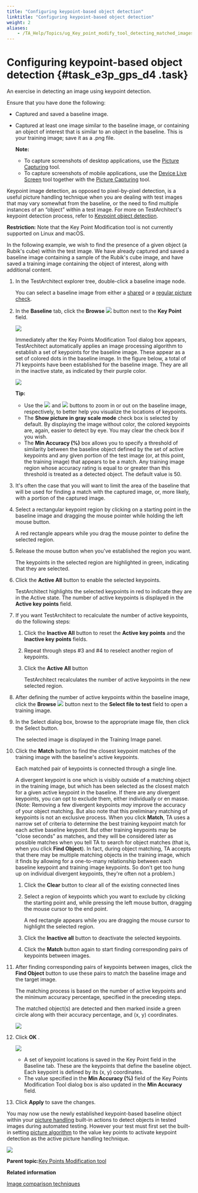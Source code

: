 ```yaml
--- 
title: "Configuring keypoint-based object detection"
linktitle: "Configuring keypoint-based object detection"
weight: 2
aliases: 
    - /TA_Help/Topics/ug_Key_point_modify_tool_detecting_matched_images.html
---
```

# Configuring keypoint-based object detection {#task_e3p_gps_d4 .task}

An exercise in detecting an image using keypoint detection.

Ensure that you have done the following:

-   Captured and saved a baseline image.
-   Captured at least one image similar to the baseline image, or containing an object of interest that is similar to an object in the baseline. This is your training image; save it as a .png file.

    **Note:**

    -   To capture screenshots of desktop applications, use the [Picture Capturing](Additional_features_image_capturing_tool.html) tool.
    -   To capture screenshots of mobile applications, use the [Device Live Screen](ug_capturing_mobile_screenshot.html) tool together with the [Picture Capturing](Additional_features_image_capturing_tool.html) tool.

Keypoint image detection, as opposed to pixel-by-pixel detection, is a useful picture handling technique when you are dealing with test images that may vary somewhat from the baseline, or the need to find multiple instances of an “object” within a test image. For more on TestArchitect's keypoint detection process, refer to [Keypoint object detection](../../TA_Automation/Topics/aut_keypoint_detection_method.html).

**Restriction:** Note that the Key Point Modification tool is not currently supported on Linux and macOS.

In the following example, we wish to find the presence of a given object \(a Rubik's cube\) within the test image. We have already captured and saved a baseline image containing a sample of the Rubik's cube image, and have saved a training image containing the object of interest, along with additional content.

1.  In the TestArchitect explorer tree, double-click a baseline image node.

    You can select a baseline image from either a [shared](../../TA_Glossary/Topics/glossarySharedPictureCheck.html) or a [regular picture check](../../TA_Glossary/Topics/glossaryRegularPictureCheck.html).

2.  In the **Baseline** tab, click the **Browse** ![](../Images/btn.browse-ellipsis.01.png) button next to the **Key Point** field.

    ![](../Images/Baseline_tab.png)

    Immediately after the Key Points Modification Tool dialog box appears, TestArchitect automatically applies an image processing algorithm to establish a set of keypoints for the baseline image. These appear as a set of colored dots in the baseline image. In the figure below, a total of 71 keypoints have been established for the baseline image. They are all in the inactive state, as indicated by their purple color.

    ![](../Images/Key_Point_Modify_tool_dlg.png)

    **Tip:**

    -   Use the ![](../Images/btn_zoom_in.png) and ![](../Images/btn_zoom_out.png) buttons to zoom in or out on the baseline image, respectively, to better help you visualize the locations of keypoints.
    -   The **Show picture in gray scale mode** check box is selected by default. By displaying the image without color, the colored keypoints are, again, easier to detect by eye. You may clear the check box if you wish.
    -   The **Min Accuracy \(%\)** box allows you to specify a threshold of similarity between the baseline object defined by the set of active keypoints and any given portion of the test image \(or, at this point, the training image\) that appears to be a match. Any training image region whose accuracy rating is equal to or greater than this threshold is treated as a detected object. The default value is 50.
3.  It's often the case that you will want to limit the area of the baseline that will be used for finding a match with the captured image, or, more likely, with a portion of the captured image.
4.  Select a rectangular keypoint region by clicking on a starting point in the baseline image and dragging the mouse pointer while holding the left mouse button.

    A red rectangle appears while you drag the mouse pointer to define the selected region.

5.  Release the mouse button when you've established the region you want.

    The keypoints in the selected region are highlighted in green, indicating that they are selected.

6.  Click the **Active All** button to enable the selected keypoints.

    TestArchitect highlights the selected keypoints in red to indicate they are in the Active state. The number of active keypoints is displayed in the **Active key points** field.

7.  If you want TestArchitect to recalculate the number of active keypoints, do the following steps:

    1.  Click the **Inactive All** button to reset the **Active key points** and the **Inactive key points** fields.

    2.  Repeat through steps \#3 and \#4 to reselect another region of keypoints.

    3.  Click the **Active All** button

        TestArchitect recalculates the number of active keypoints in the new selected region.

8.  After defining the number of active keypoints within the baseline image, click the **Browse** ![](../Images/btn.browse-ellipsis.01.png) button next to the **Select file to test** field to open a training image.

9.  In the Select dialog box, browse to the appropriate image file, then click the Select button.

    The selected image is displayed in the Training Image panel.

10. Click the **Match** button to find the closest keypoint matches of the training image with the baseline's active keypoints.

    Each matched pair of keypoints is connected through a single line.

    A divergent keypoint is one which is visibly outside of a matching object in the training image, but which has been selected as the closest match for a given active keypoint in the baseline. If there are any divergent keypoints, you can opt to exclude them, either individually or en masse. \(Note: Removing a few divergent keypoints *may* improve the accuracy of your object matching. But also note that this preliminary matching of keypoints is not an exclusive process. When you click **Match**, TA uses a narrow set of criteria to determine the best training keypoint match for each active baseline keypoint. But other training keypoints may be "close seconds" as matches, and they will be considered later as possible matches when you tell TA to search for object matches \(that is, when you click **Find Object**\). In fact, during object matching, TA accepts that there may be multiple matching objects in the training image, which it finds by allowing for a one-to-many relationship between each baseline keypoint and training image keypoints. So don't get too hung up on individual divergent keypoints, they're often not a problem.\)

    1.  Click the **Clear** button to clear all of the existing connected lines

    2.  Select a region of keypoints which you want to exclude by clicking the starting point and, while pressing the left mouse button, dragging the mouse cursor to the end point.

        A red rectangle appears while you are dragging the mouse cursor to highlight the selected region.

    3.  Click the **Inactive all** button to deactivate the selected keypoints.

    4.  Click the **Match** button again to start finding corresponding pairs of keypoints between images.

11. After finding corresponding pairs of keypoints between images, click the **Find Object** button to use these pairs to match the baseline image and the target image.

    The matching process is based on the number of active keypoints and the minimum accuracy percentage, specified in the preceding steps.

    The matched object\(s\) are detected and then marked inside a green circle along with their accuracy percentage, and \(x, y\) coordinates.

    ![](../Images/Key_Point_Modify_tool_dlg_matched_image.png)

12. Click **OK** .

    ![](../Images/Baseline_tab_after.png)

    -   A set of keypoint locations is saved in the Key Point field in the Baseline tab. These are the keypoints that define the baseline object. Each keypoint is defined by its \(x, y\) coordinates.
    -   The value specified in the **Min Accuracy \(%\)** field of the Key Points Modification Tool dialog box is also updated in the **Min Accuracy** field.
13. Click **Apply** to save the changes.


You may now use the newly established keypoint-based baseline object within your [picture handling](../../TA_Automation/Topics/bia_picture_handling.html) built-in actions to detect objects in tested images during automated testing. However your test must first set the built-in setting [picture algorithm](../../TA_Automation/Topics/bis_picture_algorithm.html) to the value key points to activate keypoint detection as the active picture handling technique.

![](../../TA_Automation/Images/bis_picture_algorithm_pgm.png)

**Parent topic:**[Key Points Modification tool](../../TA_Help/Topics/ug_Key_point_modify_tool.html)

**Related information**  


[Image comparison techniques](../../TA_Automation/Topics/aut_image_comparison_techniques.html)

